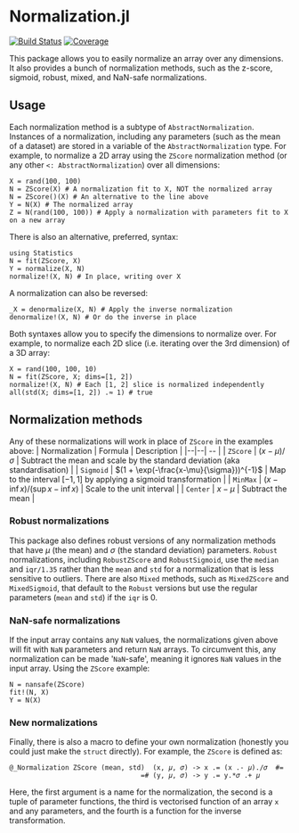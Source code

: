 # Normalization.jl

[![Build Status](https://github.com/brendanjohnharris/Normalization.jl/actions/workflows/CI.yml/badge.svg?branch=main)](https://github.com/brendanjohnharris/Normalization.jl/actions/workflows/CI.yml?query=branch%3Amain)
[![Coverage](https://codecov.io/gh/brendanjohnharris/Normalization.jl/branch/main/graph/badge.svg)](https://codecov.io/gh/brendanjohnharris/Normalization.jl)

This package allows you to easily normalize an array over any dimensions.
It also provides a bunch of normalization methods, such as the z-score, sigmoid, robust, mixed, and NaN-safe normalizations.

## Usage

Each normalization method is a subtype of `AbstractNormalization`. Instances of a normalization, including any parameters (such as the mean of a dataset) are stored in a variable of the `AbstractNormalization` type.
For example, to normalize a 2D array using the `ZScore` normalization method (or any other `<: AbstractNormalization`) over all dimensions:
```
X = rand(100, 100)
N = ZScore(X) # A normalization fit to X, NOT the normalized array
N = ZScore()(X) # An alternative to the line above
Y = N(X) # The normalized array
Z = N(rand(100, 100)) # Apply a normalization with parameters fit to X on a new array
```

There is also an alternative, preferred, syntax:
```
using Statistics
N = fit(ZScore, X)
Y = normalize(X, N)
normalize!(X, N) # In place, writing over X
```

A normalization can also be reversed:
```
_X = denormalize(X, N) # Apply the inverse normalization
denormalize!(X, N) # Or do the inverse in place
```

Both syntaxes allow you to specify the dimensions to normalize over. For example, to normalize each 2D slice (i.e. iterating over the 3rd dimension) of a 3D array:
```
X = rand(100, 100, 10)
N = fit(ZScore, X; dims=[1, 2])
normalize!(X, N) # Each [1, 2] slice is normalized independently
all(std(X; dims=[1, 2]) .≈ 1) # true
```

## Normalization methods

Any of these normalizations will work in place of `ZScore` in the examples above:
| Normalization | Formula | Description |
|--|--| -- |
| `ZScore` | $(x - \mu)/\sigma$ | Subtract the mean and scale by the standard deviation (aka standardisation) |
| `Sigmoid` | $(1 + \exp(-\frac{x-\mu}{\sigma}))^{-1}$ | Map to the interval $[-1, 1]$ by applying a sigmoid transformation |
| `MinMax` | $(x-\inf{x})/(\sup{x}-\inf{x})$ | Scale to the unit interval |
| `Center` | $x - \mu$ | Subtract the mean |


### Robust normalizations
This package also defines robust versions of any normalization methods that have $\mu$ (the mean) and $\sigma$ (the standard deviation) parameters. 
`Robust` normalizations, including `RobustZScore` and `RobustSigmoid`, use the `median` and `iqr/1.35` rather than the `mean` and `std` for a normalization that is less sensitive to outliers.
There are also `Mixed` methods, such as `MixedZScore` and `MixedSigmoid`, that default to the `Robust` versions but use the regular parameters (`mean` and `std`) if the `iqr` is 0.

### NaN-safe normalizations

If the input array contains any `NaN` values, the normalizations given above will fit with `NaN` parameters and return `NaN` arrays. To circumvent this, any normalization can be made '`NaN`-safe', meaning it ignores `NaN` values in the input array. Using the `ZScore` example:
```
N = nansafe(ZScore)
fit!(N, X)
Y = N(X)
```

### New normalizations

Finally, there is also a macro to define your own normalization (honestly you could just make the `struct` directly). For example, the `ZScore` is defined as:
```
@_Normalization ZScore (mean, std)  (x, 𝜇, 𝜎) -> x .= (x .- 𝜇)./𝜎  #=
                                 =# (y, 𝜇, 𝜎) -> y .= y.*𝜎 .+ 𝜇
```
Here, the first argument is a name for the normalization, the second is a tuple of parameter functions, the third is vectorised function of an array `x` and any parameters, and the fourth is a function for the inverse transformation.

